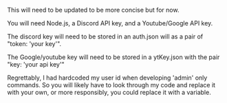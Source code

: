 This will need to be updated to be more concise but for now.

You will need Node.js, a Discord API key, and a Youtube/Google API key.

The discord key will need to be stored in an auth.json will as a pair of "token: 'your key'".

The Google/youtube key will need to be stored in a ytKey.json with the pair "key: 'your api key'"

Regrettably, I had hardcoded my user id when developing 'admin' only commands.  So you will likely have to look through my code and replace it with your own, or more responsibly, you could replace it with a variable.


